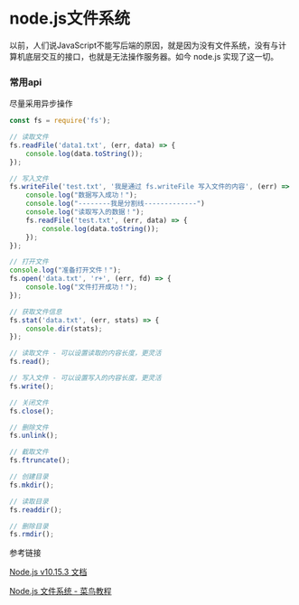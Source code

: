 # node.js文件系统

以前，人们说JavaScript不能写后端的原因，就是因为没有文件系统，没有与计算机底层交互的接口，也就是无法操作服务器。如今 node.js 实现了这一切。

### 常用api

尽量采用异步操作

``` javascript
const fs = require('fs');

// 读取文件 
fs.readFile('data1.txt', (err, data) => {
    console.log(data.toString());
});

// 写入文件
fs.writeFile('test.txt', '我是通过 fs.writeFile 写入文件的内容', (err) => {
    console.log("数据写入成功！");
    console.log("--------我是分割线-------------")
    console.log("读取写入的数据！");
    fs.readFile('test.txt', (err, data) => {
        console.log(data.toString());
    });
});

// 打开文件
console.log("准备打开文件！");
fs.open('data.txt', 'r+', (err, fd) => {
    console.log("文件打开成功！");
}); 

// 获取文件信息
fs.stat('data.txt', (err, stats) => {
    console.dir(stats);
});

// 读取文件 - 可以设置读取的内容长度，更灵活
fs.read();

// 写入文件 - 可以设置写入的内容长度，更灵活
fs.write();

// 关闭文件
fs.close();

// 删除文件
fs.unlink();

// 截取文件
fs.ftruncate();

// 创建目录
fs.mkdir();

// 读取目录
fs.readdir();

// 删除目录
fs.rmdir();
```

参考链接

[Node.js v10.15.3 文档](http://nodejs.cn/api/fs.html)

[Node.js 文件系统 - 菜鸟教程](https://www.runoob.com/nodejs/nodejs-fs.html)